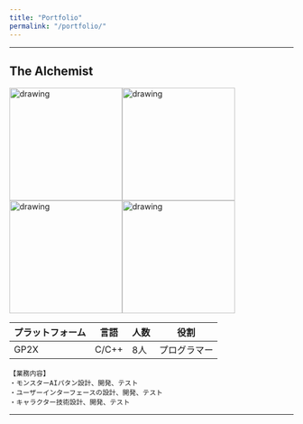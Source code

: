 ```yaml
---
title: "Portfolio"
permalink: "/portfolio/"
---
```


_ _ _

## The Alchemist

<img src="https://msh0411.github.io/assets/Gp2xWiz.jpg" alt="drawing" width="200"/><img src="https://msh0411.github.io/assets/TheAlchemist_01.jpg" alt="drawing" width="200"/>
<img src="https://msh0411.github.io/assets/TheAlchemist_02.jpg" alt="drawing" width="200"/><img src="https://msh0411.github.io/assets/TheAlchemist_03.jpg" alt="drawing" width="200"/>


|プラットフォーム|言語|人数|役割
|--------|--------|--------|--------|
|GP2X|C/C++|8人|プログラマー|
```
【業務内容】
・モンスターAIパタン設計、開発、テスト
・ユーザーインターフェースの設計、開発、テスト
・キャラクター技術設計、開発、テスト

```

_ _ _

